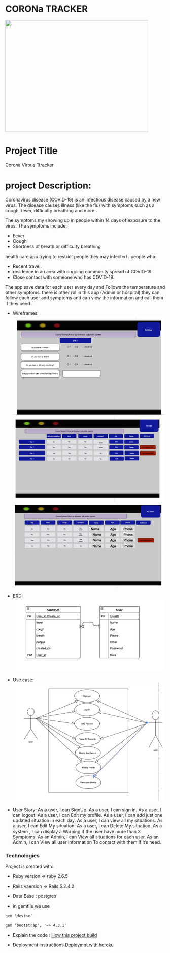 # CORONa TRACKER
<img src="https://broomfield.org/ImageRepository/Document?documentID=34761" width="450" height="350">


# Project Title

Corona Virous Ttracker

# project Description:

Coronavirus disease (COVID-19) is an infectious disease caused by a new virus.
The disease causes illness (like the flu) with symptoms such as a cough, fever, difficulty breathing.and more . 

The symptoms my  showing up in people within 14 days of exposure to the virus.
The symptoms include:
* Fever
* Cough
* Shortness of breath or difficulty breathing

health care app trying to restrict people they may infected .
people who:
 - Recent travel.
 - residence in an area with ongoing community spread of COVID-19.
 - Close contact with someone who has COVID-19.
 
 The app save data for each user every day and Follows the temperature and other symptoms.
 there is other rol in this app (Admin or hospital) they can follow each user and symptoms and can view the information and call them if they need .
* Wireframes: 
![User Day by Day Follow](img/daybyday.png)
![User all Follow Schedule](img/user_index.png)
![Admin all Follow Schedule](img/admin_index.png)


* ERD:
![ERD](img/erd.png)

* Use case:
![Use Case](img/usecase.png)

* User Story:
As a user, I can SignUp.
As a user, I can sign in.
As a user, I can logout.
As a user, I can Edit my profile.
As a user, I can add  just one updated situation in each day.
As a user, I can  view all my situations.
As a user, I can Edit My situation.
As a user, I can Delete My situation.
As a system , I can display a Warning if the user have more than 3 Symptoms.
As an Admin, I can View all situations for each user.
As an Admin, I can View all user information To contact with them if it’s need.

### Technologies
Project is created with:
* Ruby version  => ruby 2.6.5
* Rails vaersion => Rails 5.2.4.2
* Data Base : postgres

* in gemfile we use
```
gem 'devise'
``` 
```
gem 'bootstrap', '~> 4.3.1'
```

* Explain the code :
[How this project build  ](steps.md)


* Deployment instructions
[Deploymnt with heroku](https://devcenter.heroku.com/articles/getting-started-with-rails5)

